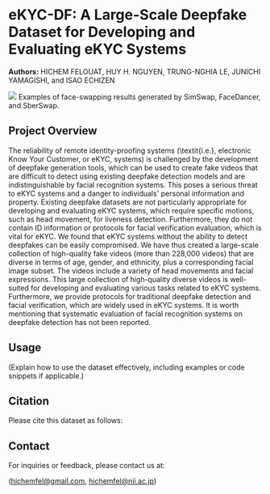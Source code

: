 # eKYC-DF: A Large-Scale Deepfake Dataset for Developing and Evaluating eKYC Systems

**Authors:** HICHEM FELOUAT, HUY H. NGUYEN, TRUNG-NGHIA LE, JUNICHI YAMAGISHI, and ISAO ECHIZEN

![](images/dataset_results.png)
Examples of face-swapping results generated by SimSwap, FaceDancer, and SberSwap.

## Project Overview

The reliability of remote identity-proofing systems (\textit{i.e.}, electronic Know Your Customer, or eKYC, systems) is challenged by the development of deepfake generation tools, which can be used to create fake videos that are difficult to detect using existing deepfake detection models and are indistinguishable by facial recognition systems. This poses a serious threat to eKYC systems and a danger to individuals' personal information and property. Existing deepfake datasets are not particularly appropriate for developing and evaluating eKYC systems, which require specific motions, such as head movement, for liveness detection. Furthermore, they do not contain ID information or protocols for facial verification evaluation, which is vital for eKYC. We found that eKYC systems without the ability to detect deepfakes can be easily compromised. We have thus created a large-scale collection of high-quality fake videos (more than 228,000 videos) that are diverse in terms of age, gender, and ethnicity, plus a corresponding facial image subset. The videos include a variety of head movements and facial expressions. This large collection of high-quality diverse videos is well-suited for developing and evaluating various tasks related to eKYC systems. Furthermore, we provide protocols for traditional deepfake detection and facial verification, which are widely used in eKYC systems. It is worth mentioning that systematic evaluation of facial recognition systems on deepfake detection has not been reported.

## Usage

(Explain how to use the dataset effectively, including examples or code snippets if applicable.)

## Citation

Please cite this dataset as follows:



## Contact

For inquiries or feedback, please contact us at:

(hichemfel@gmail.com, hichemfel@nii.ac.jp)



